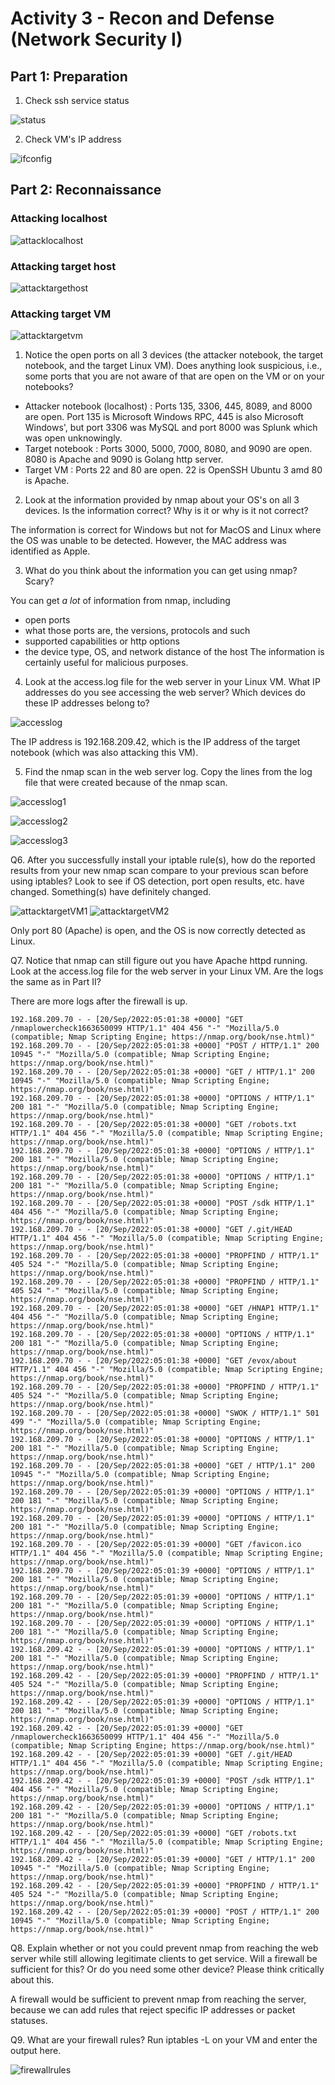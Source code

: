 # Activity 3 - Recon and Defense (Network Security I)

## Part 1: Preparation

1. Check ssh service status

![status](status.png)

2. Check VM's IP address

![ifconfig](ifconfig.png)

## Part 2: Reconnaissance

### Attacking localhost

![attacklocalhost](attacklocalhost.png)

### Attacking target host

![attacktargethost](attacktargethost.png)

### Attacking target VM

![attacktargetvm](attacktargetvm.png)

1. Notice the open ports on all 3 devices (the attacker notebook, the target notebook, and the target Linux VM). Does anything look suspicious, i.e., some ports that you are not aware of that are open on the VM or on your notebooks?

- Attacker notebook (localhost) : Ports 135, 3306, 445, 8089, and 8000 are open. Port 135 is Microsoft Windows RPC, 445 is also Microsoft Windows', but port 3306 was MySQL and port 8000 was Splunk which was open unknowingly.
- Target notebook : Ports 3000, 5000, 7000, 8080, and 9090 are open. 8080 is Apache and 9090 is Golang http server.
- Target VM : Ports 22 and 80 are open. 22 is OpenSSH Ubuntu 3 amd 80 is Apache.

2. Look at the information provided by nmap about your OS's on all 3 devices. Is the information correct? Why is it or why is it not correct?

The information is correct for Windows but not for MacOS and Linux where the OS was unable to be detected. However, the MAC address was identified as Apple.

3. What do you think about the information you can get using nmap? Scary?

You can get _a lot_ of information from nmap, including

- open ports
- what those ports are, the versions, protocols and such
- supported capabilities or http options
- the device type, OS, and network distance of the host
  The information is certainly useful for malicious purposes.

4. Look at the access.log file for the web server in your Linux VM. What IP addresses do you see accessing the web server? Which devices do these IP addresses belong to?

![accesslog](accesslog.png)

The IP address is 192.168.209.42, which is the IP address of the target notebook (which was also attacking this VM).

5. Find the nmap scan in the web server log. Copy the lines from the log file that were created because of the nmap scan.

![accesslog1](accesslog1.png)

![accesslog2](accesslog2.png)

![accesslog3](accesslog3.png)

Q6. After you successfully install your iptable rule(s), how do the reported results from your new nmap scan compare to your previous scan before using iptables? Look to see if OS detection, port open results, etc. have changed. Something(s) have definitely changed.

![attacktargetVM1](attacktargetVM_firewall1.png)
![attacktargetVM2](attacktargetVM_firewall2.png)

Only port 80 (Apache) is open, and the OS is now correctly detected as Linux.

Q7. Notice that nmap can still figure out you have Apache httpd running. Look at the access.log file for the web server in your Linux VM. Are the logs the same as in Part II?

There are more logs after the firewall is up.

```
192.168.209.70 - - [20/Sep/2022:05:01:38 +0000] "GET /nmaplowercheck1663650099 HTTP/1.1" 404 456 "-" "Mozilla/5.0 (compatible; Nmap Scripting Engine; https://nmap.org/book/nse.html)"
192.168.209.70 - - [20/Sep/2022:05:01:38 +0000] "POST / HTTP/1.1" 200 10945 "-" "Mozilla/5.0 (compatible; Nmap Scripting Engine; https://nmap.org/book/nse.html)"
192.168.209.70 - - [20/Sep/2022:05:01:38 +0000] "GET / HTTP/1.1" 200 10945 "-" "Mozilla/5.0 (compatible; Nmap Scripting Engine; https://nmap.org/book/nse.html)"
192.168.209.70 - - [20/Sep/2022:05:01:38 +0000] "OPTIONS / HTTP/1.1" 200 181 "-" "Mozilla/5.0 (compatible; Nmap Scripting Engine; https://nmap.org/book/nse.html)"
192.168.209.70 - - [20/Sep/2022:05:01:38 +0000] "GET /robots.txt HTTP/1.1" 404 456 "-" "Mozilla/5.0 (compatible; Nmap Scripting Engine; https://nmap.org/book/nse.html)"
192.168.209.70 - - [20/Sep/2022:05:01:38 +0000] "OPTIONS / HTTP/1.1" 200 181 "-" "Mozilla/5.0 (compatible; Nmap Scripting Engine; https://nmap.org/book/nse.html)"
192.168.209.70 - - [20/Sep/2022:05:01:38 +0000] "OPTIONS / HTTP/1.1" 200 181 "-" "Mozilla/5.0 (compatible; Nmap Scripting Engine; https://nmap.org/book/nse.html)"
192.168.209.70 - - [20/Sep/2022:05:01:38 +0000] "POST /sdk HTTP/1.1" 404 456 "-" "Mozilla/5.0 (compatible; Nmap Scripting Engine; https://nmap.org/book/nse.html)"
192.168.209.70 - - [20/Sep/2022:05:01:38 +0000] "GET /.git/HEAD HTTP/1.1" 404 456 "-" "Mozilla/5.0 (compatible; Nmap Scripting Engine; https://nmap.org/book/nse.html)"
192.168.209.70 - - [20/Sep/2022:05:01:38 +0000] "PROPFIND / HTTP/1.1" 405 524 "-" "Mozilla/5.0 (compatible; Nmap Scripting Engine; https://nmap.org/book/nse.html)"
192.168.209.70 - - [20/Sep/2022:05:01:38 +0000] "PROPFIND / HTTP/1.1" 405 524 "-" "Mozilla/5.0 (compatible; Nmap Scripting Engine; https://nmap.org/book/nse.html)"
192.168.209.70 - - [20/Sep/2022:05:01:38 +0000] "GET /HNAP1 HTTP/1.1" 404 456 "-" "Mozilla/5.0 (compatible; Nmap Scripting Engine; https://nmap.org/book/nse.html)"
192.168.209.70 - - [20/Sep/2022:05:01:38 +0000] "OPTIONS / HTTP/1.1" 200 181 "-" "Mozilla/5.0 (compatible; Nmap Scripting Engine; https://nmap.org/book/nse.html)"
192.168.209.70 - - [20/Sep/2022:05:01:38 +0000] "GET /evox/about HTTP/1.1" 404 456 "-" "Mozilla/5.0 (compatible; Nmap Scripting Engine; https://nmap.org/book/nse.html)"
192.168.209.70 - - [20/Sep/2022:05:01:38 +0000] "PROPFIND / HTTP/1.1" 405 524 "-" "Mozilla/5.0 (compatible; Nmap Scripting Engine; https://nmap.org/book/nse.html)"
192.168.209.70 - - [20/Sep/2022:05:01:38 +0000] "SWOK / HTTP/1.1" 501 499 "-" "Mozilla/5.0 (compatible; Nmap Scripting Engine; https://nmap.org/book/nse.html)"
192.168.209.70 - - [20/Sep/2022:05:01:38 +0000] "OPTIONS / HTTP/1.1" 200 181 "-" "Mozilla/5.0 (compatible; Nmap Scripting Engine; https://nmap.org/book/nse.html)"
192.168.209.70 - - [20/Sep/2022:05:01:38 +0000] "GET / HTTP/1.1" 200 10945 "-" "Mozilla/5.0 (compatible; Nmap Scripting Engine; https://nmap.org/book/nse.html)"
192.168.209.70 - - [20/Sep/2022:05:01:39 +0000] "OPTIONS / HTTP/1.1" 200 181 "-" "Mozilla/5.0 (compatible; Nmap Scripting Engine; https://nmap.org/book/nse.html)"
192.168.209.70 - - [20/Sep/2022:05:01:39 +0000] "OPTIONS / HTTP/1.1" 200 181 "-" "Mozilla/5.0 (compatible; Nmap Scripting Engine; https://nmap.org/book/nse.html)"
192.168.209.70 - - [20/Sep/2022:05:01:39 +0000] "GET /favicon.ico HTTP/1.1" 404 456 "-" "Mozilla/5.0 (compatible; Nmap Scripting Engine; https://nmap.org/book/nse.html)"
192.168.209.70 - - [20/Sep/2022:05:01:39 +0000] "OPTIONS / HTTP/1.1" 200 181 "-" "Mozilla/5.0 (compatible; Nmap Scripting Engine; https://nmap.org/book/nse.html)"
192.168.209.70 - - [20/Sep/2022:05:01:39 +0000] "OPTIONS / HTTP/1.1" 200 181 "-" "Mozilla/5.0 (compatible; Nmap Scripting Engine; https://nmap.org/book/nse.html)"
192.168.209.70 - - [20/Sep/2022:05:01:39 +0000] "OPTIONS / HTTP/1.1" 200 181 "-" "Mozilla/5.0 (compatible; Nmap Scripting Engine; https://nmap.org/book/nse.html)"
192.168.209.42 - - [20/Sep/2022:05:01:39 +0000] "OPTIONS / HTTP/1.1" 200 181 "-" "Mozilla/5.0 (compatible; Nmap Scripting Engine; https://nmap.org/book/nse.html)"
192.168.209.42 - - [20/Sep/2022:05:01:39 +0000] "PROPFIND / HTTP/1.1" 405 524 "-" "Mozilla/5.0 (compatible; Nmap Scripting Engine; https://nmap.org/book/nse.html)"
192.168.209.42 - - [20/Sep/2022:05:01:39 +0000] "OPTIONS / HTTP/1.1" 200 181 "-" "Mozilla/5.0 (compatible; Nmap Scripting Engine; https://nmap.org/book/nse.html)"
192.168.209.42 - - [20/Sep/2022:05:01:39 +0000] "GET /nmaplowercheck1663650099 HTTP/1.1" 404 456 "-" "Mozilla/5.0 (compatible; Nmap Scripting Engine; https://nmap.org/book/nse.html)"
192.168.209.42 - - [20/Sep/2022:05:01:39 +0000] "GET /.git/HEAD HTTP/1.1" 404 456 "-" "Mozilla/5.0 (compatible; Nmap Scripting Engine; https://nmap.org/book/nse.html)"
192.168.209.42 - - [20/Sep/2022:05:01:39 +0000] "POST /sdk HTTP/1.1" 404 456 "-" "Mozilla/5.0 (compatible; Nmap Scripting Engine; https://nmap.org/book/nse.html)"
192.168.209.42 - - [20/Sep/2022:05:01:39 +0000] "OPTIONS / HTTP/1.1" 200 181 "-" "Mozilla/5.0 (compatible; Nmap Scripting Engine; https://nmap.org/book/nse.html)"
192.168.209.42 - - [20/Sep/2022:05:01:39 +0000] "GET /robots.txt HTTP/1.1" 404 456 "-" "Mozilla/5.0 (compatible; Nmap Scripting Engine; https://nmap.org/book/nse.html)"
192.168.209.42 - - [20/Sep/2022:05:01:39 +0000] "GET / HTTP/1.1" 200 10945 "-" "Mozilla/5.0 (compatible; Nmap Scripting Engine; https://nmap.org/book/nse.html)"
192.168.209.42 - - [20/Sep/2022:05:01:39 +0000] "PROPFIND / HTTP/1.1" 405 524 "-" "Mozilla/5.0 (compatible; Nmap Scripting Engine; https://nmap.org/book/nse.html)"
192.168.209.42 - - [20/Sep/2022:05:01:39 +0000] "POST / HTTP/1.1" 200 10945 "-" "Mozilla/5.0 (compatible; Nmap Scripting Engine; https://nmap.org/book/nse.html)"
```

Q8. Explain whether or not you could prevent nmap from reaching the web server while still allowing legitimate clients to get service. Will a firewall be sufficient for this? Or do you need some other device? Please think critically about this.

A firewall would be sufficient to prevent nmap from reaching the server, because we can add rules that reject specific IP addresses or packet statuses.

Q9. What are your firewall rules? Run iptables -L on your VM and enter the output here.

![firewallrules](firewall.png)

